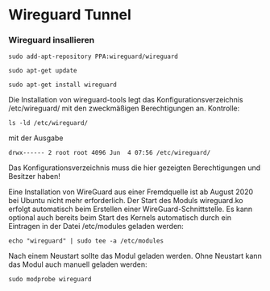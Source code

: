 # Wireguard Tunnel

### Wireguard insallieren
```
sudo add-apt-repository PPA:wireguard/wireguard
```
```
sudo apt-get update
```
```
sudo apt-get install wireguard
```

Die Installation von wireguard-tools legt das Konfigurationsverzeichnis /etc/wireguard/ mit den zweckmäßigen Berechtigungen an. Kontrolle:
```
ls -ld /etc/wireguard/
```
mit der Ausgabe
```
drwx------ 2 root root 4096 Jun  4 07:56 /etc/wireguard/
```
Das Konfigurationsverzeichnis muss die hier gezeigten Berechtigungen und Besitzer haben!

Eine Installation von WireGuard aus einer Fremdquelle ist ab August 2020 bei Ubuntu nicht mehr erforderlich.
Der Start des Moduls wireguard.ko erfolgt automatisch beim Erstellen einer WireGuard-Schnittstelle. Es kann optional auch bereits beim Start des Kernels automatisch durch ein Eintragen in der Datei /etc/modules geladen werden:
```
echo "wireguard" | sudo tee -a /etc/modules 
```
Nach einem Neustart sollte das Modul geladen werden. Ohne Neustart kann das Modul auch manuell geladen werden:
```
sudo modprobe wireguard 
```
